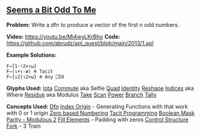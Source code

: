 ## [Seems a Bit Odd To Me](https://problems.tryapl.org/psets/2013.html?goto=P1_Seems_a_Bit_Odd_To_Me)

**Problem:** Write a dfn to produce a vector of the first n odd numbers.

**Video:** https://youtu.be/Mj4wyLKrBho
**Code:** https://github.com/abrudz/apl_quest/blob/main/2013/1.apl

**Example Solutions:**
```APL
F←{1-⍨2×⍳⍵}
F←(⍳+⍳-≢) ⍝ Tacit
F←{⍸2|⍳2×⍵} ⍝ Any ⎕IO
```

**Glyphs Used:**
[Iota](https://aplwiki.com/wiki/Index_Generator)
[Commute](https://aplwiki.com/wiki/Commute) aka Selfie
[Quad](https://aplwiki.com/wiki/Quad_name)
[Identity](https://aplwiki.com/wiki/Identity)
[Reshape](https://aplwiki.com/wiki/Reshape)
[Indices](https://aplwiki.com/wiki/Indices) aka Where
[Residue](https://aplwiki.com/wiki/Residue) aka Modulus 
[Take](https://aplwiki.com/wiki/Take)
[Scan](https://aplwiki.com/wiki/Scan)
[Power](https://aplwiki.com/wiki/Power_(function))
[Branch](https://aplwiki.com/wiki/Branch)
[Tally](https://aplwiki.com/wiki/Tally)


**Concepts Used:**
[Dfn](https://aplwiki.com/wiki/Dfn)
[Index Origin](https://aplwiki.com/wiki/Index_origin) - Generating Functions with that work with 0 or 1 origin
[Zero based Numbering](https://en.wikipedia.org/wiki/Zero-based_numbering)
[Tacit Programming](https://aplwiki.com/wiki/Tacit_programming)
[Boolean Mask](https://aplwiki.com/wiki/Boolean)
[Parity - Modulous 2](https://xpqz.github.io/cultivations/Functions2.html#magnitude-residue)
[Fill Elements](https://aplwiki.com/wiki/Fill_element) - Padding with zeros
[Control Structure](https://aplwiki.com/wiki/Control_structure)
[Fork](https://aplwiki.com/wiki/Train#3-trains) - 3 Train





